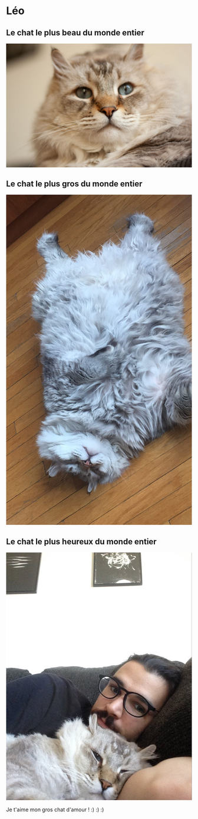 # **Léo**
## Le chat le plus beau du monde entier

![image](https://github.com/makav2/makav2.github.io/blob/main/img/leo_chat.jpg)


## Le chat le plus gros du monde entier

![image](https://github.com/makav2/makav2.github.io/blob/main/img/leo_groschat.jpeg)


## Le chat le plus heureux du monde entier

![image](https://github.com/makav2/makav2.github.io/blob/main/img/leo_chatheureux.jpeg)


Je t'aime mon gros chat d'amour ! :) :) :) 

